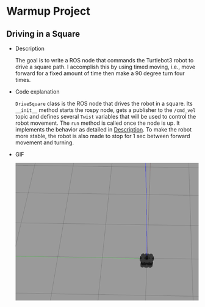 # Warmup Project
## Driving in a Square
* <a name="desc"></a>Description

    The goal is to write a ROS node that commands the Turtlebot3 robot to drive a square path. I accomplish this by using timed moving, i.e., move forward for a fixed amount of time then make a 90 degree turn four times.
* Code explanation

    `DriveSquare` class is the ROS node that drives the robot in a square. Its `__init__` method starts the rospy node, gets a publisher to the `/cmd_vel` topic and defines several `Twist` variables that will be used to control the robot movement. The `run` method is called once the node is up. It implements the behavior as detailed in <a href="#desc">Description</a>. To make the robot more stable, the robot is also made to stop for 1 sec between forward movement and turning.
* GIF

    ![drive_square](gifs/drive_square.gif)

